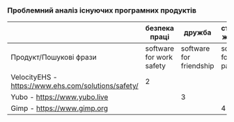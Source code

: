 ### Проблемний аналіз існуючих програмних продуктів
|                                                                | безпека праці                         | дружба                  | створення живопису             | Тип ліцензії | Примітка    |
| -----------                                                    | -----------                           | -----------             | -----------                    | -----------  | ----------- |
| Продукт/Пошукові фрази                                         | software for work safety              | software for friendship | software for artistic painting |              |             |
| VelocityEHS - https://www.ehs.com/solutions/safety/            | 2                                     |                         |                                | Shareware    |             |
| Yubo - https://www.yubo.live                                   |                                       | 3                       |                                | FreeWare     |             |
| Gimp - https://www.gimp.org                                    |                                       |                         | 4                              | OpenSource   |             |
